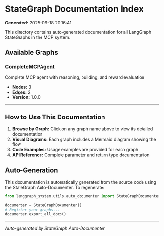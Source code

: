 # StateGraph Documentation Index

**Generated:** 2025-06-18 20:16:41

This directory contains auto-generated documentation for all LangGraph StateGraphs in the MCP system.

## Available Graphs

### [CompleteMCPAgent](./completemcpagent_graph.md)
Complete MCP agent with reasoning, building, and reward evaluation

- **Nodes:** 3
- **Edges:** 2
- **Version:** 1.0.0


---

## How to Use This Documentation

1. **Browse by Graph:** Click on any graph name above to view its detailed documentation
2. **Visual Diagrams:** Each graph includes a Mermaid diagram showing the flow
3. **Code Examples:** Usage examples are provided for each graph
4. **API Reference:** Complete parameter and return type documentation

## Auto-Generation

This documentation is automatically generated from the source code using the StateGraph Auto-Documenter. To regenerate:

```python
from langgraph_system.utils.auto_documenter import StateGraphDocumenter

documenter = StateGraphDocumenter()
# Register your graphs...
documenter.export_all_docs()
```

---

*Auto-generated by StateGraph Auto-Documenter*
